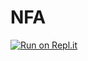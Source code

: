 # NFA
[![Run on Repl.it](https://repl.it/badge/github/coolcodehere/NFA)](https://repl.it/github/coolcodehere/NFA)